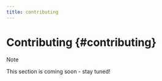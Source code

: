 ```yaml
---
title: contributing
---
```


Contributing {#contributing}
============

Note

This section is coming soon - stay tuned!
